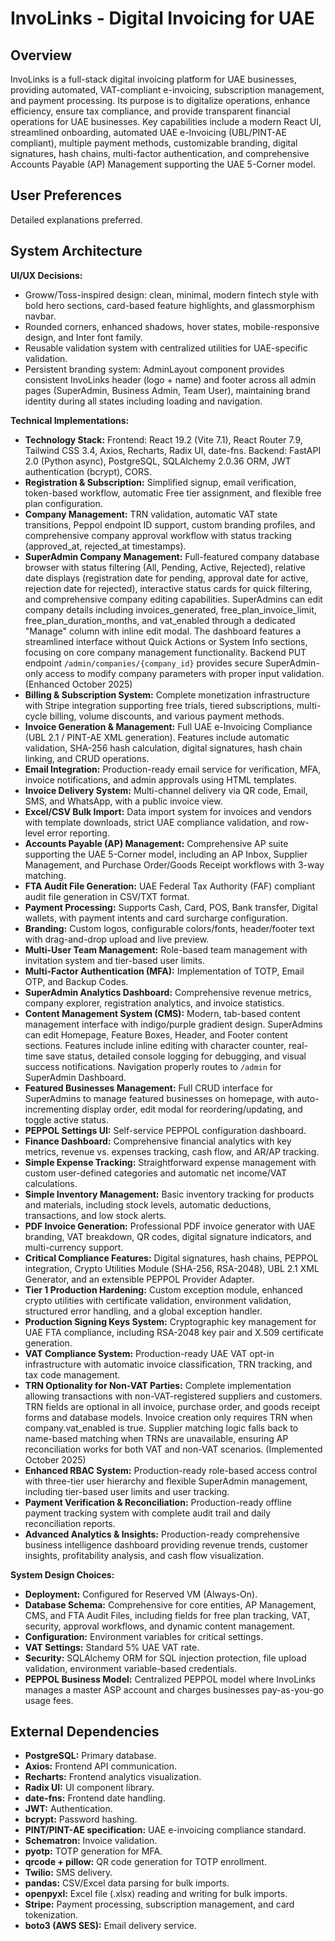 # InvoLinks - Digital Invoicing for UAE

## Overview
InvoLinks is a full-stack digital invoicing platform for UAE businesses, providing automated, VAT-compliant e-invoicing, subscription management, and payment processing. Its purpose is to digitalize operations, enhance efficiency, ensure tax compliance, and provide transparent financial operations for UAE businesses. Key capabilities include a modern React UI, streamlined onboarding, automated UAE e-Invoicing (UBL/PINT-AE compliant), multiple payment methods, customizable branding, digital signatures, hash chains, multi-factor authentication, and comprehensive Accounts Payable (AP) Management supporting the UAE 5-Corner model.

## User Preferences
Detailed explanations preferred.

## System Architecture

**UI/UX Decisions:**
- Groww/Toss-inspired design: clean, minimal, modern fintech style with bold hero sections, card-based feature highlights, and glassmorphism navbar.
- Rounded corners, enhanced shadows, hover states, mobile-responsive design, and Inter font family.
- Reusable validation system with centralized utilities for UAE-specific validation.
- Persistent branding system: AdminLayout component provides consistent InvoLinks header (logo + name) and footer across all admin pages (SuperAdmin, Business Admin, Team User), maintaining brand identity during all states including loading and navigation.

**Technical Implementations:**
- **Technology Stack:** Frontend: React 19.2 (Vite 7.1), React Router 7.9, Tailwind CSS 3.4, Axios, Recharts, Radix UI, date-fns. Backend: FastAPI 2.0 (Python async), PostgreSQL, SQLAlchemy 2.0.36 ORM, JWT authentication (bcrypt), CORS.
- **Registration & Subscription:** Simplified signup, email verification, token-based workflow, automatic Free tier assignment, and flexible free plan configuration.
- **Company Management:** TRN validation, automatic VAT state transitions, Peppol endpoint ID support, custom branding profiles, and comprehensive company approval workflow with status tracking (approved_at, rejected_at timestamps).
- **SuperAdmin Company Management:** Full-featured company database browser with status filtering (All, Pending, Active, Rejected), relative date displays (registration date for pending, approval date for active, rejection date for rejected), interactive status cards for quick filtering, and comprehensive company editing capabilities. SuperAdmins can edit company details including invoices_generated, free_plan_invoice_limit, free_plan_duration_months, and vat_enabled through a dedicated "Manage" column with inline edit modal. The dashboard features a streamlined interface without Quick Actions or System Info sections, focusing on core company management functionality. Backend PUT endpoint `/admin/companies/{company_id}` provides secure SuperAdmin-only access to modify company parameters with proper input validation. (Enhanced October 2025)
- **Billing & Subscription System:** Complete monetization infrastructure with Stripe integration supporting free trials, tiered subscriptions, multi-cycle billing, volume discounts, and various payment methods.
- **Invoice Generation & Management:** Full UAE e-Invoicing Compliance (UBL 2.1 / PINT-AE XML generation). Features include automatic validation, SHA-256 hash calculation, digital signatures, hash chain linking, and CRUD operations.
- **Email Integration:** Production-ready email service for verification, MFA, invoice notifications, and admin approvals using HTML templates.
- **Invoice Delivery System:** Multi-channel delivery via QR code, Email, SMS, and WhatsApp, with a public invoice view.
- **Excel/CSV Bulk Import:** Data import system for invoices and vendors with template downloads, strict UAE compliance validation, and row-level error reporting.
- **Accounts Payable (AP) Management:** Comprehensive AP suite supporting the UAE 5-Corner model, including an AP Inbox, Supplier Management, and Purchase Order/Goods Receipt workflows with 3-way matching.
- **FTA Audit File Generation:** UAE Federal Tax Authority (FAF) compliant audit file generation in CSV/TXT format.
- **Payment Processing:** Supports Cash, Card, POS, Bank transfer, Digital wallets, with payment intents and card surcharge configuration.
- **Branding:** Custom logos, configurable colors/fonts, header/footer text with drag-and-drop upload and live preview.
- **Multi-User Team Management:** Role-based team management with invitation system and tier-based user limits.
- **Multi-Factor Authentication (MFA):** Implementation of TOTP, Email OTP, and Backup Codes.
- **SuperAdmin Analytics Dashboard:** Comprehensive revenue metrics, company explorer, registration analytics, and invoice statistics.
- **Content Management System (CMS):** Modern, tab-based content management interface with indigo/purple gradient design. SuperAdmins can edit Homepage, Feature Boxes, Header, and Footer content sections. Features include inline editing with character counter, real-time save status, detailed console logging for debugging, and visual success notifications. Navigation properly routes to `/admin` for SuperAdmin Dashboard.
- **Featured Businesses Management:** Full CRUD interface for SuperAdmins to manage featured businesses on homepage, with auto-incrementing display order, edit modal for reordering/updating, and toggle active status.
- **PEPPOL Settings UI:** Self-service PEPPOL configuration dashboard.
- **Finance Dashboard:** Comprehensive financial analytics with key metrics, revenue vs. expenses tracking, cash flow, and AR/AP tracking.
- **Simple Expense Tracking:** Straightforward expense management with custom user-defined categories and automatic net income/VAT calculations.
- **Simple Inventory Management:** Basic inventory tracking for products and materials, including stock levels, automatic deductions, transactions, and low stock alerts.
- **PDF Invoice Generation:** Professional PDF invoice generator with UAE branding, VAT breakdown, QR codes, digital signature indicators, and multi-currency support.
- **Critical Compliance Features:** Digital signatures, hash chains, PEPPOL integration, Crypto Utilities Module (SHA-256, RSA-2048), UBL 2.1 XML Generator, and an extensible PEPPOL Provider Adapter.
- **Tier 1 Production Hardening:** Custom exception module, enhanced crypto utilities with certificate validation, environment validation, structured error handling, and a global exception handler.
- **Production Signing Keys System:** Cryptographic key management for UAE FTA compliance, including RSA-2048 key pair and X.509 certificate generation.
- **VAT Compliance System:** Production-ready UAE VAT opt-in infrastructure with automatic invoice classification, TRN tracking, and tax code management.
- **TRN Optionality for Non-VAT Parties:** Complete implementation allowing transactions with non-VAT-registered suppliers and customers. TRN fields are optional in all invoice, purchase order, and goods receipt forms and database models. Invoice creation only requires TRN when company.vat_enabled is true. Supplier matching logic falls back to name-based matching when TRNs are unavailable, ensuring AP reconciliation works for both VAT and non-VAT scenarios. (Implemented October 2025)
- **Enhanced RBAC System:** Production-ready role-based access control with three-tier user hierarchy and flexible SuperAdmin management, including tier-based user limits and user tracking.
- **Payment Verification & Reconciliation:** Production-ready offline payment tracking system with complete audit trail and daily reconciliation reports.
- **Advanced Analytics & Insights:** Production-ready comprehensive business intelligence dashboard providing revenue trends, customer insights, profitability analysis, and cash flow visualization.

**System Design Choices:**
- **Deployment:** Configured for Reserved VM (Always-On).
- **Database Schema:** Comprehensive for core entities, AP Management, CMS, and FTA Audit Files, including fields for free plan tracking, VAT, security, approval workflows, and dynamic content management.
- **Configuration:** Environment variables for critical settings.
- **VAT Settings:** Standard 5% UAE VAT rate.
- **Security:** SQLAlchemy ORM for SQL injection protection, file upload validation, environment variable-based credentials.
- **PEPPOL Business Model:** Centralized PEPPOL model where InvoLinks manages a master ASP account and charges businesses pay-as-you-go usage fees.

## External Dependencies

-   **PostgreSQL:** Primary database.
-   **Axios:** Frontend API communication.
-   **Recharts:** Frontend analytics visualization.
-   **Radix UI:** UI component library.
-   **date-fns:** Frontend date handling.
-   **JWT:** Authentication.
-   **bcrypt:** Password hashing.
-   **PINT/PINT-AE specification:** UAE e-invoicing compliance standard.
-   **Schematron:** Invoice validation.
-   **pyotp:** TOTP generation for MFA.
-   **qrcode + pillow:** QR code generation for TOTP enrollment.
-   **Twilio:** SMS delivery.
-   **pandas:** CSV/Excel data parsing for bulk imports.
-   **openpyxl:** Excel file (.xlsx) reading and writing for bulk imports.
-   **Stripe:** Payment processing, subscription management, and card tokenization.
-   **boto3 (AWS SES):** Email delivery service.
